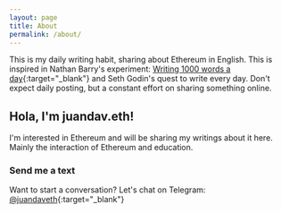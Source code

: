 ```yaml
---
layout: page
title: About
permalink: /about/
---
```

This is my daily writing habit, sharing about Ethereum in English. This is inspired in Nathan Barry's experiment: [Writing 1000 words a day](https://www.youtube.com/watch?v=LPkNt1gFdZ4&t=8707s){:target="_blank"} and Seth Godin's quest to write every day. Don't expect daily posting, but a constant effort on sharing something online.

## Hola, I'm juandav.eth!

I'm interested in Ethereum and will be sharing my writings about it here. Mainly the interaction of Ethereum and education.

### Send me a text

Want to start a conversation? Let's chat on Telegram: [@juandaveth](https://t.me/juandaveth){:target="_blank"}
